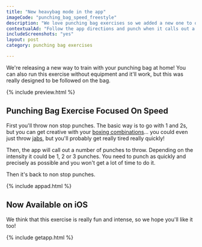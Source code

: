 ```yaml
---
title: "New heavybag mode in the app"
imageCode: "punching_bag_speed_freestyle"
description: "We love punching bag exercises so we added a new one to our iOS app, this time focused on speed and explosiveness."
contextualAd: "Follow the app directions and punch when it calls out a combination!"
includeScreenshots: "yes"
layout: post
category: punching bag exercises

---
```


We're releasing a new way to train with your punching bag at home! You can also run this exercise without equipment and it'll work, but this was really designed to be followed on the bag.

{% include preview.html %}

## Punching Bag Exercise Focused On Speed

First you'll throw non stop punches. The basic way is to go with 1 and 2s, but you can get creative with your [boxing combinations](/boxing-basic-combos/)... you could even just throw [jabs](/boxing-basics-jab/), but you'll probably get really tired really quickly!

Then, the app will call out a number of punches to throw. Depending on the intensity it could be 1, 2 or 3 punches. You need to punch as quickly and precisely as possible and you won't get a lot of time to do it.

Then it's back to non stop punches.

{% include appad.html %}

## Now Available on iOS

We think that this exercise is really fun and intense, so we hope you'll like it too!

{% include getapp.html %}